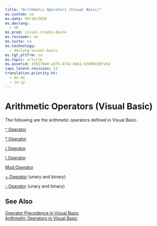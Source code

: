 ```yaml
---
title: "Arithmetic Operators (Visual Basic)"
ms.custom: na
ms.date: 09/19/2016
ms.devlang: 
  - VB
ms.prod: visual-studio-dev14
ms.reviewer: na
ms.suite: na
ms.technology: 
  - devlang-visual-basic
ms.tgt_pltfrm: na
ms.topic: article
ms.assetid: 330178e0-a375-4742-b662-b3080c89fa54
caps.latest.revision: 13
translation.priority.ht: 
  - de-de
  - ja-jp
---
```

# Arithmetic Operators (Visual Basic)
The following are the arithmetic operators defined in Visual Basic.  
  
 [^ Operator](../vs140/^-Operator--Visual-Basic-.md)  
  
 [* Operator](../vs140/--Operator--Visual-Basic-.md)  
  
 [/ Operator](../Topic/-%20Operator%20\(Visual%20Basic\)3.md)  
  
 [\ Operator](../Topic/-%20Operator%20\(Visual%20Basic\)2.md)  
  
 [Mod Operator](../Topic/Mod%20Operator%20\(Visual%20Basic\).md)  
  
 [+ Operator](../Topic/+%20Operator%20\(Visual%20Basic\).md) (unary and binary)  
  
 [- Operator](../vs140/--Operator--Visual-Basic-1.md) (unary and binary)  
  
## See Also  
 [Operator Precedence in Visual Basic](../vs140/Operator-Precedence-in-Visual-Basic.md)   
 [Arithmetic Operators in Visual Basic](../Topic/Arithmetic%20Operators%20in%20Visual%20Basic.md)
